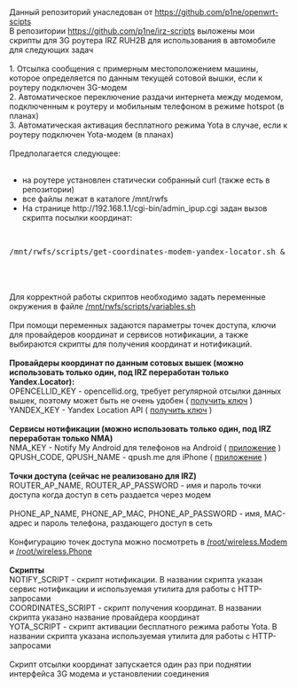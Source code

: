 <div dir="ltr" style="text-align: left;" trbidi="on">
Данный репозиторий унаследован от <a href="https://github.com/p1ne/openwrt-scripts">https://github.com/p1ne/openwrt-scipts</a> <br />
В репозитории <a href="https://github.com/p1ne/irz-scripts">https://github.com/p1ne/irz-scripts</a> выложены мои скрипты для 3G роутера IRZ RUH2B для использования в автомобиле для следующих задач<br />
<br />
1. Отсылка сообщения с примерным местоположением машины, которое определяется по данным текущей сотовой вышки, если к роутеру подключен 3G-модем<br />
2. Автоматическое переключение раздачи интернета между модемом, подключенным к роутеру и мобильным телефоном в режиме hotspot (в планах)<br />
3. Автоматическая активация бесплатного режима Yota в случае, если к роутеру подключен Yota-модем (в планах)<br />
<br />
Предполагается следующее:<br />
<br />
<ul style="text-align: left;">
<li>на роутере установлен статически собранный curl (также есть в репозитории)
<li>все файлы лежат в каталоге /mnt/rwfs
<li>На странице http://192.168.1.1/cgi-bin/admin_ipup.cgi задан вызов скрипта посылки координат:
</ul>
<br />
<pre>/mnt/rwfs/scripts/get-coordinates-modem-yandex-locator.sh &</pre><br />
<br />
<div>
<br /></div>
Для корректной работы скриптов необходимо задать переменные окружения в файле <a href="https://github.com/p1ne/irz-scripts/blob/master/mnt/rwfs/scripts/variables.sh">/mnt/rwfs/scripts/variables.sh</a><br />
<br />
При помощи переменных задаются параметры точек доступа, ключи для провайдеров координат и сервисов нотификации, а также выбираются скрипты для получения координат и нотификаций.<br />
<br />
<b>Провайдеры координат по данным сотовых вышек (можно использовать только один, под IRZ переработан только Yandex.Locator):</b><br />
OPENCELLID_KEY - opencellid.org, требует регулярной отсылки данных вышек, поэтому может быть не очень удобен ( <a href="http://opencellid.org/#action=database.requestForApiKey">получить ключ</a>&nbsp;)<br />
YANDEX_KEY - Yandex Location API ( <a href="https://tech.yandex.ru/maps/keys/get/">получить ключ</a> )<br />
<br />
<b>Сервисы нотификации (можно использовать только один, под IRZ переработан только NMA)</b><br />
NMA_KEY - Notify My Android для телефонов на Android ( <a href="https://play.google.com/store/apps/details?id=com.usk.app.notifymyandroid">приложение</a>&nbsp;)<br />
QPUSH_CODE, QPUSH_NAME - qpush.me для iPhone ( <a href="https://itunes.apple.com/us/app/qpush-push-text-links-from/id776837597">приложение</a> )<br />
<br />
<b>Точки доступа (сейчас не реализовано для IRZ)</b><br />
ROUTER_AP_NAME, ROUTER_AP_PASSWORD - имя и пароль точки доступа когда доступ в сеть раздается через модем<br />
<br />
PHONE_AP_NAME, PHONE_AP_MAC, PHONE_AP_PASSWORD - имя, MAC-адрес и пароль телефона, раздающего доступ в сеть<br />
<br />
Конфигурацию точек доступа можно посмотреть в <a href="https://github.com/p1ne/openwrt-scripts/blob/master/root/wireless.Modem">/root/wireless.Modem</a> и <a href="https://github.com/p1ne/openwrt-scripts/blob/master/root/wireless.Phone">/root/wireless.Phone</a><br />
<br />
<b>Скрипты</b><br />
NOTIFY_SCRIPT - скрипт нотификации. В названии скрипта указан сервис нотификации и используемая утилита для работы с HTTP-запросами<br />
COORDINATES_SCRIPT - скрипт получения координат. В названии скрипта указано название провайдера координат<br />
YOTA_SCRIPT - скрипт активации бесплатного режима работы Yota. В названии скрипта указана используемая утилита для работы с HTTP-запросами<br />
<br />
Скрипт отсылки координат запускается один раз при поднятии интерфейса 3G модема и установлении соединения<br />
<br /></div>
